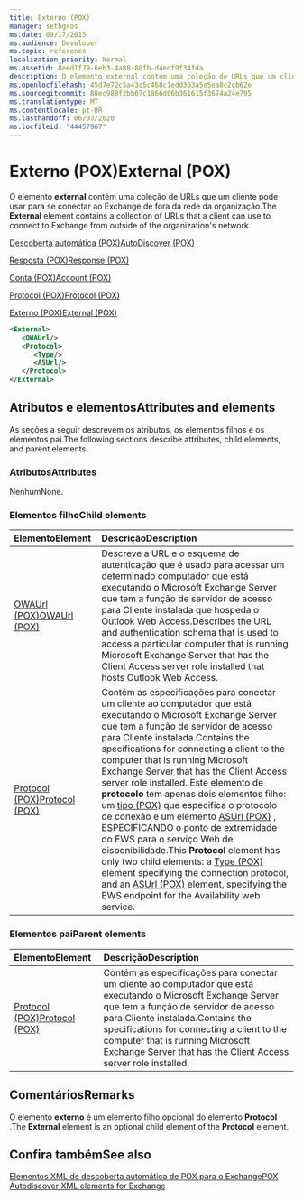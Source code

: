 ```yaml
---
title: Externo (POX)
manager: sethgros
ms.date: 09/17/2015
ms.audience: Developer
ms.topic: reference
localization_priority: Normal
ms.assetid: 8eed1f79-6eb3-4a88-80fb-d4edf9f34fda
description: O elemento external contém uma coleção de URLs que um cliente pode usar para se conectar ao Exchange de fora da rede da organização.
ms.openlocfilehash: 45d7e72c5a43c5c468c1edd303a5e5ea8c2cb62e
ms.sourcegitcommit: 88ec988f2bb67c1866d06b361615f3674a24e795
ms.translationtype: MT
ms.contentlocale: pt-BR
ms.lasthandoff: 06/03/2020
ms.locfileid: "44457967"
---
```

# <a name="external-pox"></a><span data-ttu-id="61a88-103">Externo (POX)</span><span class="sxs-lookup"><span data-stu-id="61a88-103">External (POX)</span></span>

<span data-ttu-id="61a88-104">O elemento **external** contém uma coleção de URLs que um cliente pode usar para se conectar ao Exchange de fora da rede da organização.</span><span class="sxs-lookup"><span data-stu-id="61a88-104">The **External** element contains a collection of URLs that a client can use to connect to Exchange from outside of the organization's network.</span></span> 
  
[<span data-ttu-id="61a88-105">Descoberta automática (POX)</span><span class="sxs-lookup"><span data-stu-id="61a88-105">AutoDiscover (POX)</span></span>](autodiscover-pox.md)
  
[<span data-ttu-id="61a88-106">Resposta (POX)</span><span class="sxs-lookup"><span data-stu-id="61a88-106">Response (POX)</span></span>](response-pox.md)
  
[<span data-ttu-id="61a88-107">Conta (POX)</span><span class="sxs-lookup"><span data-stu-id="61a88-107">Account (POX)</span></span>](account-pox.md)
  
[<span data-ttu-id="61a88-108">Protocol (POX)</span><span class="sxs-lookup"><span data-stu-id="61a88-108">Protocol (POX)</span></span>](protocol-pox.md)
  
[<span data-ttu-id="61a88-109">Externo (POX)</span><span class="sxs-lookup"><span data-stu-id="61a88-109">External (POX)</span></span>](external-pox.md)
  
```XML
<External>
   <OWAUrl/>
   <Protocol>
      <Type/>
      <ASUrl/>
   </Protocol>
</External>

```

## <a name="attributes-and-elements"></a><span data-ttu-id="61a88-110">Atributos e elementos</span><span class="sxs-lookup"><span data-stu-id="61a88-110">Attributes and elements</span></span>

<span data-ttu-id="61a88-111">As seções a seguir descrevem os atributos, os elementos filhos e os elementos pai.</span><span class="sxs-lookup"><span data-stu-id="61a88-111">The following sections describe attributes, child elements, and parent elements.</span></span>
  
### <a name="attributes"></a><span data-ttu-id="61a88-112">Atributos</span><span class="sxs-lookup"><span data-stu-id="61a88-112">Attributes</span></span>

<span data-ttu-id="61a88-113">Nenhum</span><span class="sxs-lookup"><span data-stu-id="61a88-113">None.</span></span>
  
### <a name="child-elements"></a><span data-ttu-id="61a88-114">Elementos filho</span><span class="sxs-lookup"><span data-stu-id="61a88-114">Child elements</span></span>

|<span data-ttu-id="61a88-115">**Elemento**</span><span class="sxs-lookup"><span data-stu-id="61a88-115">**Element**</span></span>|<span data-ttu-id="61a88-116">**Descrição**</span><span class="sxs-lookup"><span data-stu-id="61a88-116">**Description**</span></span>|
|:-----|:-----|
|[<span data-ttu-id="61a88-117">OWAUrl (POX)</span><span class="sxs-lookup"><span data-stu-id="61a88-117">OWAUrl (POX)</span></span>](owaurl-pox.md) <br/> |<span data-ttu-id="61a88-118">Descreve a URL e o esquema de autenticação que é usado para acessar um determinado computador que está executando o Microsoft Exchange Server que tem a função de servidor de acesso para Cliente instalada que hospeda o Outlook Web Access.</span><span class="sxs-lookup"><span data-stu-id="61a88-118">Describes the URL and authentication schema that is used to access a particular computer that is running Microsoft Exchange Server that has the Client Access server role installed that hosts Outlook Web Access.</span></span>  <br/> |
|[<span data-ttu-id="61a88-119">Protocol (POX)</span><span class="sxs-lookup"><span data-stu-id="61a88-119">Protocol (POX)</span></span>](protocol-pox.md) <br/> |<span data-ttu-id="61a88-120">Contém as especificações para conectar um cliente ao computador que está executando o Microsoft Exchange Server que tem a função de servidor de acesso para Cliente instalada.</span><span class="sxs-lookup"><span data-stu-id="61a88-120">Contains the specifications for connecting a client to the computer that is running Microsoft Exchange Server that has the Client Access server role installed.</span></span> <span data-ttu-id="61a88-121">Este elemento de **protocolo** tem apenas dois elementos filho: um [tipo (POX)](type-pox.md) que especifica o protocolo de conexão e um elemento [ASUrl (POX)](asurl-pox.md) , ESPECIFICANDO o ponto de extremidade do EWS para o serviço Web de disponibilidade.</span><span class="sxs-lookup"><span data-stu-id="61a88-121">This **Protocol** element has only two child elements: a [Type (POX)](type-pox.md) element specifying the connection protocol, and an [ASUrl (POX)](asurl-pox.md) element, specifying the EWS endpoint for the Availability web service.</span></span>  <br/> |
   
### <a name="parent-elements"></a><span data-ttu-id="61a88-122">Elementos pai</span><span class="sxs-lookup"><span data-stu-id="61a88-122">Parent elements</span></span>

|<span data-ttu-id="61a88-123">**Elemento**</span><span class="sxs-lookup"><span data-stu-id="61a88-123">**Element**</span></span>|<span data-ttu-id="61a88-124">**Descrição**</span><span class="sxs-lookup"><span data-stu-id="61a88-124">**Description**</span></span>|
|:-----|:-----|
|[<span data-ttu-id="61a88-125">Protocol (POX)</span><span class="sxs-lookup"><span data-stu-id="61a88-125">Protocol (POX)</span></span>](protocol-pox.md) <br/> |<span data-ttu-id="61a88-126">Contém as especificações para conectar um cliente ao computador que está executando o Microsoft Exchange Server que tem a função de servidor de acesso para Cliente instalada.</span><span class="sxs-lookup"><span data-stu-id="61a88-126">Contains the specifications for connecting a client to the computer that is running Microsoft Exchange Server that has the Client Access server role installed.</span></span>  <br/> |
   
## <a name="remarks"></a><span data-ttu-id="61a88-127">Comentários</span><span class="sxs-lookup"><span data-stu-id="61a88-127">Remarks</span></span>

<span data-ttu-id="61a88-128">O elemento **externo** é um elemento filho opcional do elemento **Protocol** .</span><span class="sxs-lookup"><span data-stu-id="61a88-128">The **External** element is an optional child element of the **Protocol** element.</span></span> 
  
## <a name="see-also"></a><span data-ttu-id="61a88-129">Confira também</span><span class="sxs-lookup"><span data-stu-id="61a88-129">See also</span></span>



[<span data-ttu-id="61a88-130">Elementos XML de descoberta automática de POX para o Exchange</span><span class="sxs-lookup"><span data-stu-id="61a88-130">POX Autodiscover XML elements for Exchange</span></span>](pox-autodiscover-xml-elements-for-exchange.md)


